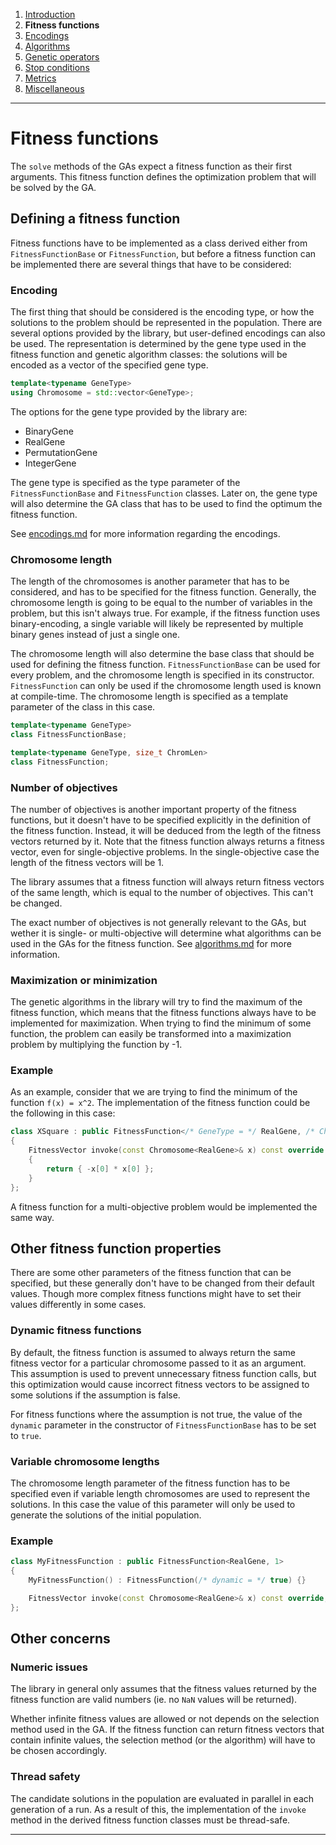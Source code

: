 ﻿
1. [Introduction](introduction.md)  
2. **Fitness functions**  
3. [Encodings](encodings.md)  
4. [Algorithms](algorithms.md)  
5. [Genetic operators](genetic-operators.md)  
6. [Stop conditions](stop-conditions.md)  
7. [Metrics](metrics.md)    
8. [Miscellaneous](miscellaneous.md)

------------------------------------------------------------------------------------------------

# Fitness functions

The `solve` methods of the GAs expect a fitness function
as their first arguments. This fitness function defines
the optimization problem that will be solved by the GA.

## Defining a fitness function

Fitness functions have to be implemented as a class derived
either from `FitnessFunctionBase` or `FitnessFunction`, but
before a fitness function can be implemented there are several
things that have to be considered:

### Encoding

The first thing that should be considered is the encoding
type, or how the solutions to the problem should be represented
in the population. There are several options provided by the
library, but user-defined encodings can also be used.
The representation is determined by the gene type used in the
fitness function and genetic algorithm classes: the solutions
will be encoded as a vector of the specified gene type.

```cpp
template<typename GeneType>
using Chromosome = std::vector<GeneType>;
```

The options for the gene type provided by the library are:

 - BinaryGene
 - RealGene
 - PermutationGene
 - IntegerGene

The gene type is specified as the type parameter of the
`FitnessFunctionBase` and `FitnessFunction` classes.
Later on, the gene type will also determine the GA class
that has to be used to find the optimum the fitness function.

See [encodings.md](encodings.md) for more information regarding the encodings.

### Chromosome length

The length of the chromosomes is another parameter that has to be
considered, and has to be specified for the fitness function.
Generally, the chromosome length is going to be equal to the
number of variables in the problem, but this isn't always true.
For example, if the fitness function uses binary-encoding, a
single variable will likely be represented by multiple binary
genes instead of just a single one.

The chromosome length will also determine the base class that
should be used for defining the fitness function. `FitnessFunctionBase`
can be used for every problem, and the chromosome length is specified
in its constructor. `FitnessFunction` can only be used if the chromosome
length used is known at compile-time. The chromosome length is specified
as a template parameter of the class in this case.

```cpp
template<typename GeneType>
class FitnessFunctionBase;

template<typename GeneType, size_t ChromLen>
class FitnessFunction;
```

### Number of objectives

The number of objectives is another important property of the
fitness functions, but it doesn't have to be specified explicitly
in the definition of the fitness function. Instead, it will be
deduced from the legth of the fitness vectors returned by it.
Note that the fitness function always returns a fitness vector,
even for single-objective problems. In the single-objective case
the length of the fitness vectors will be 1.

The library assumes that a fitness function will always return
fitness vectors of the same length, which is equal to the number
of objectives. This can't be changed.

The exact number of objectives is not generally relevant to the
GAs, but wether it is single- or multi-objective will determine
what algorithms can be used in the GAs for the fitness function.
See [algorithms.md](algorithms.md) for more information.

### Maximization or minimization

The genetic algorithms in the library will try to find the maximum
of the fitness function, which means that the fitness functions
always have to be implemented for maximization. When trying to find
the minimum of some function, the problem can easily be transformed
into a maximization problem by multiplying the function by -1.

### Example

As an example, consider that we are trying to find the minimum
of the function `f(x) = x^2`. The implementation of the fitness
function could be the following in this case:

```cpp
class XSquare : public FitnessFunction</* GeneType = */ RealGene, /* ChromLen = */ 1>
{
    FitnessVector invoke(const Chromosome<RealGene>& x) const override
    {
        return { -x[0] * x[0] };
    }
};
```

A fitness function for a multi-objective problem would be implemented
the same way.

## Other fitness function properties

There are some other parameters of the fitness function that can
be specified, but these generally don't have to be changed from
their default values. Though more complex fitness functions might
have to set their values differently in some cases.

### Dynamic fitness functions

By default, the fitness function is assumed to always return the
same fitness vector for a particular chromosome passed to it as an
argument. This assumption is used to prevent unnecessary fitness
function calls, but this optimization would cause incorrect fitness
vectors to be assigned to some solutions if the assumption is false.

For fitness functions where the assumption is not true, the value
of the `dynamic` parameter in the constructor of `FitnessFunctionBase`
has to be set to `true`.

### Variable chromosome lengths

The chromosome length parameter of the fitness function has to be
specified even if variable length chromosomes are used to represent
the solutions. In this case the value of this parameter will only be
used to generate the solutions of the initial population.

### Example

```cpp
class MyFitnessFunction : public FitnessFunction<RealGene, 1>
{
    MyFitnessFunction() : FitnessFunction(/* dynamic = */ true) {}

    FitnessVector invoke(const Chromosome<RealGene>& x) const override;
};
```

## Other concerns

### Numeric issues

The library in general only assumes that the fitness values returned
by the fitness function are valid numbers (ie. no `NaN` values will
be returned).

Whether infinite fitness values are allowed or not depends on the
selection method used in the GA. If the fitness function can return
fitness vectors that contain infinite values, the selection method
(or the algorithm) will have to be chosen accordingly.

### Thread safety

The candidate solutions in the population are evaluated in parallel
in each generation of a run. As a result of this, the implementation
of the `invoke` method in the derived fitness function classes must be
thread-safe.

------------------------------------------------------------------------------------------------

